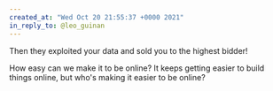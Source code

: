 ```yaml
---
created_at: "Wed Oct 20 21:55:37 +0000 2021"
in_reply_to: @leo_guinan
---
```


Then they exploited your data and sold you to the highest bidder!

How easy can we make it to be online? It keeps getting easier to build things online, but who's making it easier to be online?